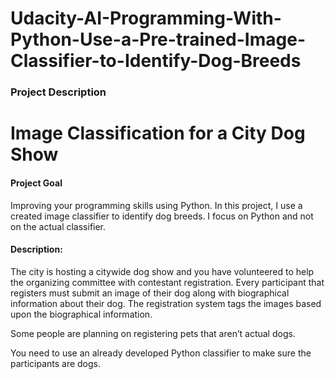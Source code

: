 # Udacity-AI-Programming-With-Python-Use-a-Pre-trained-Image-Classifier-to-Identify-Dog-Breeds

### Project Description

# Image Classification for a City Dog Show

#### Project Goal
Improving your programming skills using Python.
In this project, I use a created image classifier to identify dog breeds. I focus on Python and not on the actual classifier.

#### Description:
The city is hosting a citywide dog show and you have volunteered to help the organizing committee with contestant registration. Every participant that registers must submit an image of their dog along with biographical information about their dog. The registration system tags the images based upon the biographical information.

Some people are planning on registering pets that aren’t actual dogs.

You need to use an already developed Python classifier to make sure the participants are dogs.
